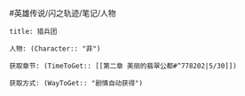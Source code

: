 #英雄传说/闪之轨迹/笔记/人物
```ad-note
title: 猎兵团

人物: (Character:: "菲")

获取章节: (TimeToGet:: [[第二章 美丽的翡翠公都#^778202|5/30]])

获取方式: (WayToGet:: "剧情自动获得")

```
